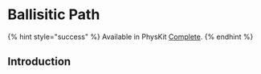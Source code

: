 # Ballisitic Path

{% hint style="success" %}
Available in PhysKit [Complete](https://prf.hn/l/rpoyznk).
{% endhint %}

## Introduction
